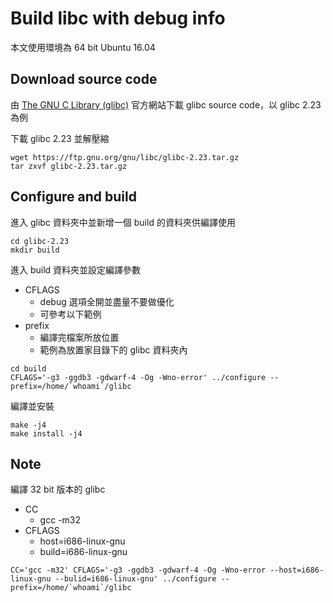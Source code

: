 # Build libc with debug info

本文使用環境為 64 bit Ubuntu 16.04

## Download source code

由 [The GNU C Library (glibc)](https://www.gnu.org/software/libc/) 官方網站下載 glibc source code，以 glibc 2.23 為例

下載 glibc 2.23 並解壓縮

```shell
wget https://ftp.gnu.org/gnu/libc/glibc-2.23.tar.gz
tar zxvf glibc-2.23.tar.gz
```

## Configure and build

進入 glibc 資料夾中並新增一個 build 的資料夾供編譯使用

```shell
cd glibc-2.23
mkdir build
```

進入 build 資料夾並設定編譯參數

- CFLAGS
    - debug 選項全開並盡量不要做優化
    - 可參考以下範例
- prefix
    - 編譯完檔案所放位置
    - 範例為放置家目錄下的 glibc 資料夾內

```shell
cd build
CFLAGS='-g3 -ggdb3 -gdwarf-4 -Og -Wno-error' ../configure --prefix=/home/`whoami`/glibc
```

編譯並安裝

```shell
make -j4
make install -j4
```

## Note

編譯 32 bit 版本的 glibc

- CC
    - gcc -m32
- CFLAGS
    - host=i686-linux-gnu
    - build=i686-linux-gnu

```CC='gcc -m32' CFLAGS='-g3 -ggdb3 -gdwarf-4 -Og -Wno-error --host=i686-linux-gnu --bulid=i686-linux-gnu' ../configure --prefix=/home/`whoami`/glibc```
